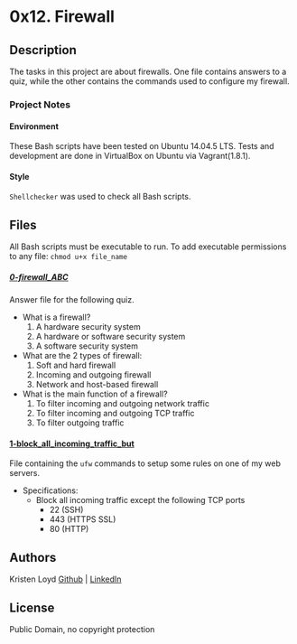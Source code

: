 # 0x12. Firewall

## Description
The tasks in this project are about firewalls. One file contains answers to a quiz, while the other contains the commands used to configure my firewall.


### Project Notes
#### Environment
These Bash scripts have been tested on Ubuntu 14.04.5 LTS.
Tests and development are done in VirtualBox on Ubuntu via Vagrant(1.8.1).
#### Style
`Shellchecker` was used to check all Bash scripts.


## Files
All Bash scripts must be executable to run. To add executable permissions to any file: `chmod u+x file_name`

##### [0-firewall_ABC](0-firewall_ABC)
Answer file for the following quiz.
* What is a firewall?
    1. A hardware security system
    2. A hardware or software security system
    3. A software security system
* What are the 2 types of firewall:
    1. Soft and hard firewall
    2. Incoming and outgoing firewall
    3. Network and host-based firewall
* What is the main function of a firewall?
    1. To filter incoming and outgoing network traffic
    2. To filter incoming and outgoing TCP traffic
    3. To filter outgoing traffic

#### [1-block_all_incoming_traffic_but](1-block_all_incoming_traffic_but)
File containing the `ufw` commands to setup some rules on one of my web servers.
* Specifications:
    * Block all incoming traffic except the following TCP ports
        * 22 (SSH)
        * 443 (HTTPS SSL)
        * 80 (HTTP)


## Authors
Kristen Loyd        [Github](https://github.com/KRLoyd) |  [LinkedIn](https://www.linkedin.com/in/kristen-loyd-34984a92)

## License
Public Domain, no copyright protection
